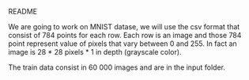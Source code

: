 README

We are going to work on MNIST datase, we will use the csv format that consist of 784 points for each row. Each row is an image and those 784 point represent value of pixels that vary between 0 and 255. In fact an image is 28 * 28 pixels * 1 in depth (grayscale color).

The train data consist in 60 000 images and are in the input folder.